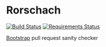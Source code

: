 Rorschach
=========
[![Build Status](https://travis-ci.org/cvrebert/rorschach.svg?branch=master)](https://travis-ci.org/cvrebert/rorschach)
[![Requirements Status](https://requires.io/github/cvrebert/rorschach/requirements.png?branch=master)](https://requires.io/github/cvrebert/rorschach/requirements/?branch=master)

[Bootstrap](https://github.com/twbs/bootstrap/) pull request sanity checker
